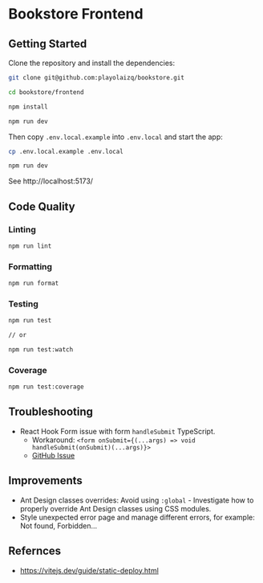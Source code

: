 # Bookstore Frontend

## Getting Started

Clone the repository and install the dependencies:

```bash
git clone git@github.com:playolaizq/bookstore.git

cd bookstore/frontend

npm install

npm run dev
```

Then copy `.env.local.example` into `.env.local` and start the app:

```bash
cp .env.local.example .env.local

npm run dev
```

See http://localhost:5173/

## Code Quality

### Linting

```bash
npm run lint
```

### Formatting

```bash
npm run format
```

### Testing

```bash
npm run test

// or

npm run test:watch
```

### Coverage

```bash
npm run test:coverage
```

## Troubleshooting

- React Hook Form issue with form `handleSubmit` TypeScript.
  - Workaround: `<form onSubmit={(...args) => void handleSubmit(onSubmit)(...args)}>`
  - [GitHub Issue](https://github.com/orgs/react-hook-form/discussions/8020#discussioncomment-3362300)

## Improvements

- Ant Design classes overrides: Avoid using `:global` - Investigate how to properly override Ant Design classes using CSS modules.
- Style unexpected error page and manage different errors, for example: Not found, Forbidden...

## Refernces

- https://vitejs.dev/guide/static-deploy.html
